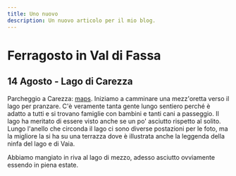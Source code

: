 ```yaml
---
title: Uno nuovo
description: Un nuovo articolo per il mio blog.
---
```


# Ferragosto in Val di Fassa

## 14 Agosto - Lago di Carezza

Parcheggio a Carezza: [maps](https://maps.app.goo.gl/oAhvtf7wzMZctZgN9). Iniziamo a camminare una mezz'oretta verso il lago per pranzare. C'è veramente tanta gente lungo sentiero perché è adatto a tutti e si trovano famiglie con bambini e tanti cani a passeggio. Il lago ha meritato di essere visto anche se un po' asciutto rispetto al solito. Lungo l'anello che circonda il lago ci sono diverse postazioni per le foto, ma la migliore la si ha su una terrazza dove è illustrata anche la leggenda della ninfa del lago e di Vaia.

Abbiamo mangiato in riva al lago di mezzo, adesso asciutto ovviamente essendo in piena estate.
